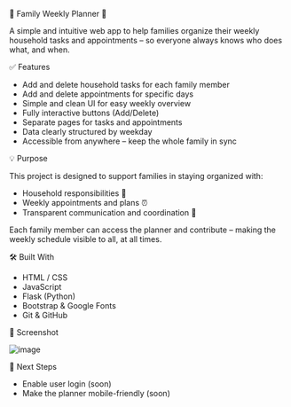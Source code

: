 🧹 Family Weekly Planner 📅

A simple and intuitive web app to help families organize their weekly household tasks and appointments – so everyone always knows who does what, and when.

✅ Features

- Add and delete household tasks for each family member
- Add and delete appointments for specific days
- Simple and clean UI for easy weekly overview
- Fully interactive buttons (Add/Delete)
- Separate pages for tasks and appointments
- Data clearly structured by weekday
- Accessible from anywhere – keep the whole family in sync

💡 Purpose

This project is designed to support families in staying organized with:
- Household responsibilities 🧽
- Weekly appointments and plans ⏰
- Transparent communication and coordination 💬

Each family member can access the planner and contribute – making the weekly schedule visible to all, at all times.

🛠️ Built With

- HTML / CSS
- JavaScript
- Flask (Python)
- Bootstrap & Google Fonts
- Git & GitHub

📸 Screenshot

![image](https://github.com/user-attachments/assets/4ad12c0e-02f6-4db3-8784-f55ea6b8ffe1)


🚀 Next Steps

- Enable user login (soon)
- Make the planner mobile-friendly (soon)


